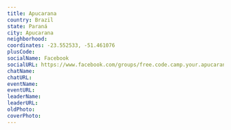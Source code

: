 ```yaml
---
title: Apucarana
country: Brazil
state: Paraná
city: Apucarana
neighborhood: 
coordinates: -23.552533, -51.461076
plusCode:
socialName: Facebook
socialURL: https://www.facebook.com/groups/free.code.camp.your.apucarana.parana
chatName:
chatURL:
eventName:
eventURL:
leaderName:
leaderURL:
oldPhoto: 
coverPhoto:
---
```

